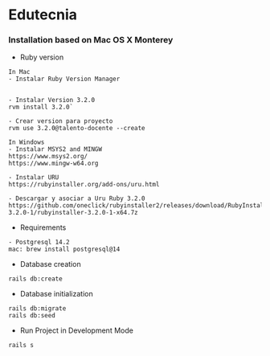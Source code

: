 # Edutecnia
### Installation based on Mac OS X Monterey

* Ruby version
```
In Mac
- Instalar Ruby Version Manager


- Instalar Version 3.2.0
rvm install 3.2.0`

- Crear version para proyecto
rvm use 3.2.0@talento-docente --create

In Windows
- Instalar MSYS2 and MINGW
https://www.msys2.org/
https://www.mingw-w64.org

- Instalar URU
https://rubyinstaller.org/add-ons/uru.html

- Descargar y asociar a Uru Ruby 3.2.0
https://github.com/oneclick/rubyinstaller2/releases/download/RubyInstaller-3.2.0-1/rubyinstaller-3.2.0-1-x64.7z
```    

* Requirements
````
- Postgresql 14.2
mac: brew install postgresql@14
````

* Database creation
```
rails db:create
```

* Database initialization
```
rails db:migrate
rails db:seed
```

* Run Project in Development Mode
```
rails s
```

